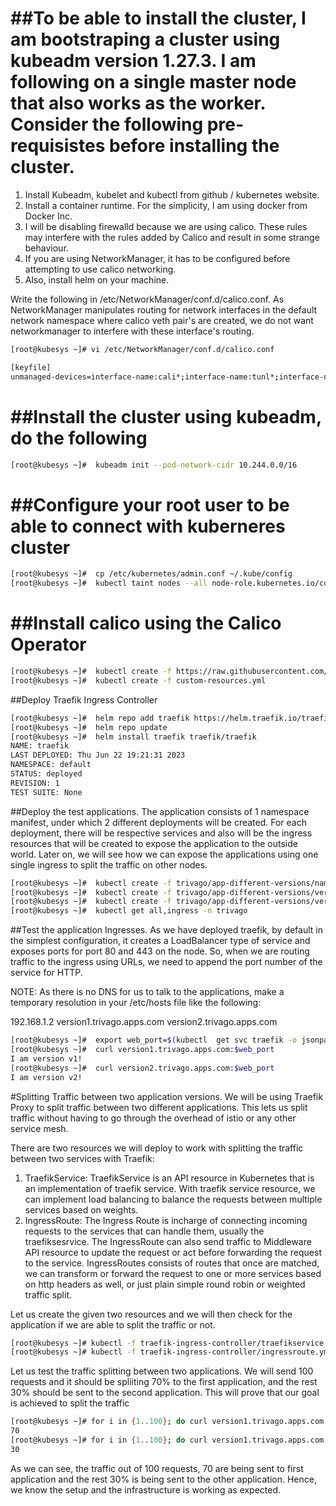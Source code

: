 ##To be able to install the cluster, I am bootstraping a cluster using kubeadm version 1.27.3. I am following on a single master node that also works as the worker. Consider the following pre-requisistes before installing the cluster. 
======
1. Install Kubeadm, kubelet and kubectl from github / kubernetes website. 
2. Install a container runtime. For the simplicity, I am using docker from Docker Inc. 
3. I will be disabling firewalld because we are using calico. These rules may interfere with the rules added by Calico and result in some strange behaviour. 
4. If you are using NetworkManager, it has to be configured before attempting to use calico networking. 
5. Also, install helm on your machine. 


Write the following in /etc/NetworkManager/conf.d/calico.conf. As NetworkManager manipulates routing for network interfaces in the default network namespace where calico veth pair's are created, we do not want networkmanager to interfere with these interface's routing. 

```bash
[root@kubesys ~]# vi /etc/NetworkManager/conf.d/calico.conf

[keyfile]
unmanaged-devices=interface-name:cali*;interface-name:tunl*;interface-name:vxlan.calico;interface-name:vxlan-v6.calico;interface-name:wireguard.cali;interface-name:wg-v6.cali
```
##Install the cluster using kubeadm, do the following
=====

```bash
[root@kubesys ~]#  kubeadm init --pod-network-cidr 10.244.0.0/16
```
##Configure your root user to be able to connect with kuberneres cluster
=====

```bash
[root@kubesys ~]#  cp /etc/kubernetes/admin.conf ~/.kube/config
[root@kubesys ~]#  kubectl taint nodes --all node-role.kubernetes.io/control-plane-
```
##Install calico using the Calico Operator
=====
```bash
[root@kubesys ~]#  kubectl create -f https://raw.githubusercontent.com/projectcalico/calico/v3.26.1/manifests/tigera-operator.yaml
[root@kubesys ~]#  kubectl create -f custom-resources.yml
```
##Deploy Traefik Ingress Controller

```bash
[root@kubesys ~]#  helm repo add traefik https://helm.traefik.io/traefik
[root@kubesys ~]#  helm repo update
[root@kubesys ~]#  helm install traefik traefik/traefik
NAME: traefik
LAST DEPLOYED: Thu Jun 22 19:21:31 2023
NAMESPACE: default
STATUS: deployed
REVISION: 1
TEST SUITE: None
```

##Deploy the test applications. 
The application consists of 1 namespace manifest, under which 2 different deployments will be created. For each deployment, there will be respective services and also will be the ingress resources that will be created to expose the application to the outside world. Later on, we will see how we can expose the applications using one single ingress to split the traffic on other nodes. 

```bash
[root@kubesys ~]#  kubectl create -f trivago/app-different-versions/namespace.yml create
[root@kubesys ~]#  kubectl create -f trivago/app-different-versions/version1-deploy.yml create
[root@kubesys ~]#  kubectl create -f trivago/app-different-versions/version2-deploy.yml create
[root@kubesys ~]#  kubectl get all,ingress -n trivago
```

##Test the application Ingresses.
As we have deployed traefik, by default in the simplest configuration, it creates a LoadBalancer type of service and exposes ports for port 80 and 443 on the node. So, when we are routing traffic to the ingress using URLs, we need to append the port number of the service for HTTP. 

NOTE: As there is no DNS for us to talk to the applications, make a temporary resolution in your /etc/hosts file like the following:

192.168.1.2 version1.trivago.apps.com version2.trivago.apps.com 

```bash
[root@kubesys ~]#  export web_port=$(kubectl  get svc traefik -o jsonpath='{.spec.ports[0].nodePort}')
[root@kubesys ~]#  curl version1.trivago.apps.com:$web_port
I am version v1!
[root@kubesys ~]#  curl version2.trivago.apps.com:$web_port
I am version v2!
```

#Splitting Traffic between two application versions.
We will be using Traefik Proxy to split traffic between two different applications. This lets us split traffic without having to go through the overhead of istio or any other service mesh. 

There are two resources we will deploy to work with splitting the traffic between two services with Traefik:
1. TraefikService: TraefikService is an API resource in Kubernetes that is an implementation of traefik service. With traefik service resource, we can implement load balancing to balance the requests between multiple services based on weights. 
2. IngressRoute: The Ingress Route is incharge of connecting incoming requests to the services that can handle them, usually the traefiksesrvice. The IngressRoute can also  send traffic to Middleware API resource to update the request or act before forwarding the request to the service. IngressRoutes consists of routes that once are matched, we can transform or forward the request to one or more services based on http headers as well, or just plain simple round robin or weighted traffic split. 


Let us create the given two resources and we will then check for the application if we are able to split the traffic or not. 

```bash
[root@kubesys ~]# kubectl -f traefik-ingress-controller/traefikservice.yml create
[root@kubesys ~]# kubectl -f traefik-ingress-controller/ingressroute.yml create 
```

Let us test the traffic splitting between two applications. We will send 100 requests and it should be spliiting 70% to the first application, and the rest 30% should be sent to the second application. This will prove that our goal is achieved to split the traffic

```bash
[root@kubesys ~]# for i in {1..100}; do curl version1.trivago.apps.com:web_port 2>/dev/null; done | grep v1 | wc -l
70
[root@kubesys ~]# for i in {1..100}; do curl version1.trivago.apps.com:web_port 2>/dev/null; done | grep v2 | wc -l
30
```

As we can see, the traffic out of 100 requests, 70 are being sent to first application and the rest 30% is being sent to the other application. Hence, we know the setup and the infrastructure is working as expected.
